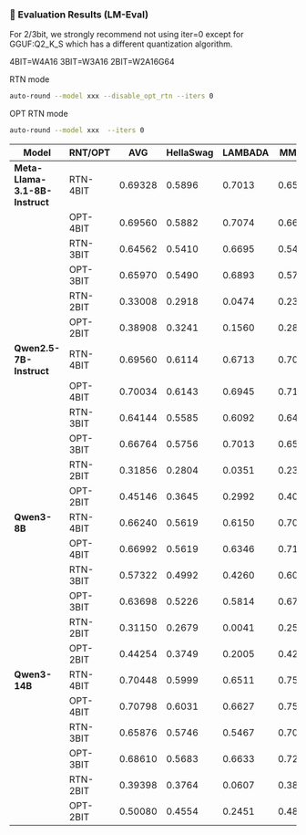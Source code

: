 ### 🧮 Evaluation Results (LM-Eval)
For 2/3bit, we strongly recommend not using iter=0 except for GGUF:Q2_K_S which has a different quantization algorithm.

4BIT=W4A16
3BIT=W3A16
2BIT=W2A16G64

RTN mode

~~~bash
auto-round --model xxx --disable_opt_rtn --iters 0 
~~~

OPT RTN mode

~~~bash
auto-round --model xxx  --iters 0 
~~~



| Model                          | RNT/OPT  | AVG     | HellaSwag | LAMBADA | MMLU   | PIQA   | WinoGrande |
|--------------------------------|----------|---------|-----------|---------|--------|--------|------------|
| **Meta-Llama-3.1-8B-Instruct** | RTN-4BIT | 0.69328 | 0.5896    | 0.7013  | 0.6538 | 0.7987 | 0.7230     |
|                                | OPT-4BIT | 0.69560 | 0.5882    | 0.7074  | 0.6631 | 0.7916 | 0.7277     |
|                                | RTN-3BIT | 0.64562 | 0.5410    | 0.6695  | 0.5449 | 0.7742 | 0.6985     |
|                                | OPT-3BIT | 0.65970 | 0.5490    | 0.6893  | 0.5711 | 0.7677 | 0.7214     |
|                                | RTN-2BIT | 0.33008 | 0.2918    | 0.0474  | 0.2321 | 0.5740 | 0.5051     |
|                                | OPT-2BIT | 0.38908 | 0.3241    | 0.1560  | 0.2822 | 0.6235 | 0.5596     |
| **Qwen2.5-7B-Instruct**        | RTN-4BIT | 0.69560 | 0.6114    | 0.6713  | 0.7011 | 0.7878 | 0.7064     |
|                                | OPT-4BIT | 0.70034 | 0.6143    | 0.6945  | 0.7115 | 0.7845 | 0.6969     |
|                                | RTN-3BIT | 0.64144 | 0.5585    | 0.6092  | 0.6455 | 0.7476 | 0.6464     |
|                                | OPT-3BIT | 0.66764 | 0.5756    | 0.7013  | 0.6597 | 0.7481 | 0.6535     |
|                                | RTN-2BIT | 0.31856 | 0.2804    | 0.0351  | 0.2379 | 0.5256 | 0.5138     |
|                                | OPT-2BIT | 0.45146 | 0.3645    | 0.2992  | 0.4043 | 0.6415 | 0.5478     |
| **Qwen3-8B**                   | RTN-4BIT | 0.66240 | 0.5619    | 0.6150  | 0.7077 | 0.7573 | 0.6701     |
|                                | OPT-4BIT | 0.66992 | 0.5619    | 0.6346  | 0.7102 | 0.7633 | 0.6796     |
|                                | RTN-3BIT | 0.57322 | 0.4992    | 0.4260  | 0.6002 | 0.7361 | 0.6046     |
|                                | OPT-3BIT | 0.63698 | 0.5226    | 0.5814  | 0.6718 | 0.7437 | 0.6654     |
|                                | RTN-2BIT | 0.31150 | 0.2679    | 0.0041  | 0.2536 | 0.5283 | 0.5036     |
|                                | OPT-2BIT | 0.44254 | 0.3749    | 0.2005  | 0.4202 | 0.6670 | 0.5501     |
| **Qwen3-14B**                  | RTN-4BIT | 0.70448 | 0.5999    | 0.6511  | 0.7565 | 0.7998 | 0.7151     |
|                                | OPT-4BIT | 0.70798 | 0.6031    | 0.6627  | 0.7534 | 0.8009 | 0.7198     |
|                                | RTN-3BIT | 0.65876 | 0.5746    | 0.5467  | 0.7065 | 0.7628 | 0.7032     |
|                                | OPT-3BIT | 0.68610 | 0.5683    | 0.6633  | 0.7258 | 0.7699 | 0.7032     |
|                                | RTN-2BIT | 0.39398 | 0.3764    | 0.0607  | 0.3836 | 0.6480 | 0.5012     |
|                                | OPT-2BIT | 0.50080 | 0.4554    | 0.2451  | 0.4899 | 0.7138 | 0.5998     |